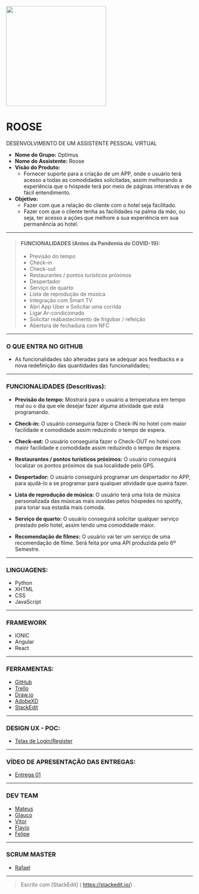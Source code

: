 <img src="https://github.com/mateuscamargo/Roose_App/blob/master/Roose.jpg" width="270px" heigth="270px" align="i">


# ROOSE

DESENVOLVIMENTO DE UM ASSISTENTE PESSOAL VIRTUAL

- **Nome do Grupo:** Optimus 
- **Nome do Assistente:** Roose
- **Visão do Produto:** 
   - Fornecer suporte para a criação de um APP, onde o usuário terá acesso a todas as comodidades solicitadas, assim melhorando a experiência que o hóspede terá por meio de páginas interativas e de fácil entendimento.
- **Objetivo:**
  - Fazer com que a relação do cliente com o
hotel seja facilitado. 
  - Fazer com que o cliente tenha as facilidades
na palma da mão, ou seja, ter acesso a ações
que melhore a sua experiência em sua permanência ao hotel.
---
>  #### FUNCIONALIDADES (Antes da Pandemia do COVID-19):
> - Previsão do tempo
> - Check-in
> - Check-out
> - Restaurantes / pontos turísticos próximos
> - Despertador
> - Serviço de quarto
> - Lista de reprodução de música
> - Integração com Smart TV
> - Abri App Uber e Solicitar uma corrida
> - Ligar Ar-condicionado
> - Solicitar reabastecimento de frigobar / refeição
> - Abertura de fechadura com NFC
---
### O QUE ENTRA NO GITHUB

- As funcionalidades são alteradas para se adequar aos feedbacks e a nova redefinição das quantidades das funcionalidades;
---
### FUNCIONALIDADES (Descritivas):

- **Previsão do tempo:** Mostrará para o usuário a temperatura em tempo real ou o dia que ele desejar fazer alguma atividade que está programando.

- **Check-in:** O usuário conseguiria fazer o Check-IN no hotel com maior facilidade e comodidade assim reduzindo o tempo de espera.

- **Check-out:** O usuário conseguiria fazer o Check-OUT no hotel com maior facilidade e comodidade assim reduzindo o tempo de espera.

- **Restaurantes / pontos turísticos próximos:** O usuário conseguirá localizar os pontos próximos da sua localidade pelo GPS.

- **Despertador:** O usuário conseguirá programar um despertador no APP, para ajudá-lo a se programar para qualquer atividade que queira fazer.

- **Lista de reprodução de música:** O usuário terá uma lista de música personalizada das músicas mais ouvidas pelos hóspedes no spotify, para tonar sua estadia mais comoda.

- **Serviço de quarto:** O usuário conseguirá solicitar qualquer serviço prestado pelo hotel, assim tendo uma comodidade maior.

- **Recomendação de filmes:** O usuário vai ter um serviço de uma recomendação de filme. Será feita por uma API produzida pelo 6º Semestre.

---
### LINGUAGENS:
- Python
- XHTML
- CSS
- JavaScript
---
### FRAMEWORK
- IONIC
- Angular
- React
---
### FERRAMENTAS:
- [GitHub](https://github.com/mateuscamargo/Roose_App)
- [Trello](https://trello.com/b/oUfxIrLz/app-roose)
- [Draw.io](https://draw.io)
- [AdobeXD](https://www.adobe.com/br/products/xd.html)
- [StackEdit]( https://stackedit.io/)
---
### DESIGN UX - POC:
- [Telas de Login/Register](https://xd.adobe.com/view/69021e23-93d4-449b-6183-300331026bdc-1f33/)
---
### VÍDEO DE APRESENTAÇÃO DAS ENTREGAS:

- [Entrega 01](https://drive.google.com/file/d/1-qO5nEdPvHz8XJKgz1L0tMqdJiLzg1ef/view?usp=drivesdk)
---

### DEV TEAM
- [Mateus](https://github.com/mateuscamargo)
- [Glauco](https://github.com/glaucofidelix)
- [Vitor](https://github.com/assenvitor)
- [Flavio](https://github.com/twofap2)
- [Felipe](https://github.com/FelipeNunis)
 ---
### SCRUM MASTER

- [Rafael](github.com/RafaelRCLima)
---
> Escrito com [StackEdit] ( https://stackedit.io/) .
<!--stackedit_data:
eyJoaXN0b3J5IjpbMjExMTYxMDU1NywtMjA3NzQwODkyMCwxOT
k1NDY4MTk0LC0xNjcwNTczNzUsMTc3NTQwNzE1MSwzNzc4NTg5
NzAsMTI0MzA4MjE4OSwtMjczNDA2MDM5LDYwMzAzMzIzNCwxMj
Y2MTMwMzk0LDQxMzA1MTY3OSwyMDcxNjA3NDQ5LDEyMjcxNDEy
ODYsLTQ5ODc3Mzk4OSwxMjMyMTgzNjAxXX0=
-->